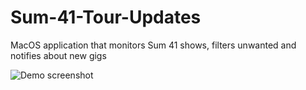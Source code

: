 # Sum-41-Tour-Updates
MacOS application that monitors Sum 41 shows, filters unwanted and notifies about new gigs

![Demo screenshot](https://cloud.githubusercontent.com/assets/1681601/24567506/5bef61d2-165e-11e7-867d-6414c32fbb6a.png)
